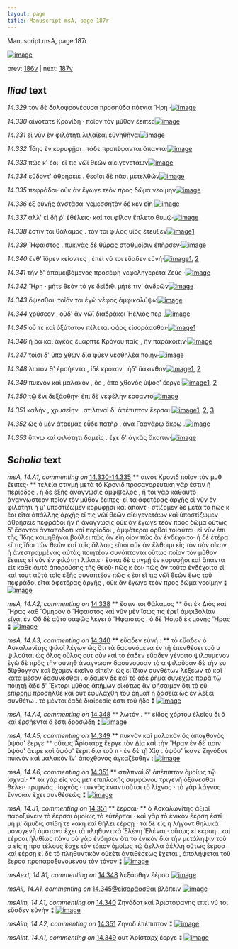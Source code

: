 ```yaml
---
layout: page
title: Manuscript msA, page 187r
---
```


Manuscript msA, page 187r

[![image](http://www.homermultitext.org/iipsrv?OBJ=IIP,1.0&FIF=/project/homer/pyramidal/deepzoom/hmt/vaimg/2017a/VA187RN_0358.tif&WID=100&CVT=JPEG)](http://www.homermultitext.org/ict2/?urn=urn:cite2:hmt:vaimg.2017a:VA187RN_0358)

prev:  [186v](../186v) | next:  [187v](../187v)

## *Iliad* text

*14.329* <a id="14.329"/> τὸν δὲ δολοφρονέουσα προσηύδα πότνια Ἥρη ·[![image](http://www.homermultitext.org/iipsrv?OBJ=IIP,1.0&FIF=/project/homer/pyramidal/deepzoom/hmt/vaimg/2017a/VA187RN_0358.tif&RGN=0.162,0.2134,0.419,0.0255&WID=1000&CVT=JPEG)](http://www.homermultitext.org/ict2/?urn=urn:cite2:hmt:vaimg.2017a:VA187RN_0358@0.162,0.2134,0.419,0.0255)

*14.330* <a id="14.330"/> αἰνότατε Κρονίδη · ποῖον τὸν μῦθον ἔειπες[![image](http://www.homermultitext.org/iipsrv?OBJ=IIP,1.0&FIF=/project/homer/pyramidal/deepzoom/hmt/vaimg/2017a/VA187RN_0358.tif&RGN=0.163,0.2344,0.41,0.0263&WID=1000&CVT=JPEG)](http://www.homermultitext.org/ict2/?urn=urn:cite2:hmt:vaimg.2017a:VA187RN_0358@0.163,0.2344,0.41,0.0263)

*14.331* <a id="14.331"/> εἰ νῦν ἐν φιλότητι λιλαίεαι εὐνηθῆναι[![image](http://www.homermultitext.org/iipsrv?OBJ=IIP,1.0&FIF=/project/homer/pyramidal/deepzoom/hmt/vaimg/2017a/VA187RN_0358.tif&RGN=0.165,0.2569,0.401,0.0225&WID=1000&CVT=JPEG)](http://www.homermultitext.org/ict2/?urn=urn:cite2:hmt:vaimg.2017a:VA187RN_0358@0.165,0.2569,0.401,0.0225)

*14.332* <a id="14.332"/> ΄Ϊδης ἐν κορυφῇσι . τάδε προπέφανται ἅπαντα·[![image](http://www.homermultitext.org/iipsrv?OBJ=IIP,1.0&FIF=/project/homer/pyramidal/deepzoom/hmt/vaimg/2017a/VA187RN_0358.tif&RGN=0.162,0.2742,0.432,0.024&WID=1000&CVT=JPEG)](http://www.homermultitext.org/ict2/?urn=urn:cite2:hmt:vaimg.2017a:VA187RN_0358@0.162,0.2742,0.432,0.024)

*14.333* <a id="14.333"/> πῶς κ' έοι· εἴ τις νῶϊ θεῶν αἰειγενετάων[![image](http://www.homermultitext.org/iipsrv?OBJ=IIP,1.0&FIF=/project/homer/pyramidal/deepzoom/hmt/vaimg/2017a/VA187RN_0358.tif&RGN=0.156,0.2953,0.4,0.021&WID=1000&CVT=JPEG)](http://www.homermultitext.org/ict2/?urn=urn:cite2:hmt:vaimg.2017a:VA187RN_0358@0.156,0.2953,0.4,0.021)

*14.334* <a id="14.334"/> εὕδοντ' ἀθρήσειε . θεοῖσι δὲ πᾶσι μετελθὼν[![image](http://www.homermultitext.org/iipsrv?OBJ=IIP,1.0&FIF=/project/homer/pyramidal/deepzoom/hmt/vaimg/2017a/VA187RN_0358.tif&RGN=0.158,0.3118,0.43,0.0233&WID=1000&CVT=JPEG)](http://www.homermultitext.org/ict2/?urn=urn:cite2:hmt:vaimg.2017a:VA187RN_0358@0.158,0.3118,0.43,0.0233)

*14.335* <a id="14.335"/> πεφράδοι· οὐκ ὰν ἔγωγε τεὸν προς δῶμα νεοίμην[![image](http://www.homermultitext.org/iipsrv?OBJ=IIP,1.0&FIF=/project/homer/pyramidal/deepzoom/hmt/vaimg/2017a/VA187RN_0358.tif&RGN=0.159,0.3306,0.44,0.0255&WID=1000&CVT=JPEG)](http://www.homermultitext.org/ict2/?urn=urn:cite2:hmt:vaimg.2017a:VA187RN_0358@0.159,0.3306,0.44,0.0255)

*14.336* <a id="14.336"/> ἐξ εὐνῆς ἀνστᾶσα· νεμεσσητὸν δέ κεν εἴη·[![image](http://www.homermultitext.org/iipsrv?OBJ=IIP,1.0&FIF=/project/homer/pyramidal/deepzoom/hmt/vaimg/2017a/VA187RN_0358.tif&RGN=0.159,0.3516,0.417,0.0255&WID=1000&CVT=JPEG)](http://www.homermultitext.org/ict2/?urn=urn:cite2:hmt:vaimg.2017a:VA187RN_0358@0.159,0.3516,0.417,0.0255)

*14.337* <a id="14.337"/> ἀλλ' εἰ δή ῥ' ἐθέλεις· καί τοι φίλον ἔπλετο θυμῷ·[![image](http://www.homermultitext.org/iipsrv?OBJ=IIP,1.0&FIF=/project/homer/pyramidal/deepzoom/hmt/vaimg/2017a/VA187RN_0358.tif&RGN=0.16,0.3719,0.431,0.0218&WID=1000&CVT=JPEG)](http://www.homermultitext.org/ict2/?urn=urn:cite2:hmt:vaimg.2017a:VA187RN_0358@0.16,0.3719,0.431,0.0218)

*14.338* <a id="14.338"/> ἔστιν τοι θάλαμος . τόν τοι φίλος υἱὸς ἔτευξεν[![image](http://www.homermultitext.org/iipsrv?OBJ=IIP,1.0&FIF=/project/homer/pyramidal/deepzoom/hmt/vaimg/2017a/VA187RN_0358.tif&RGN=0.159,0.3899,0.41,0.0248&WID=1000&CVT=JPEG)](http://www.homermultitext.org/ict2/?urn=urn:cite2:hmt:vaimg.2017a:VA187RN_0358@0.159,0.3899,0.41,0.0248)[1](#msA_14.A2)

*14.339* <a id="14.339"/> Ἥφαιστος . πυκινὰς δὲ θύρας σταθμοῖσιν ἐπῆρσεν·[![image](http://www.homermultitext.org/iipsrv?OBJ=IIP,1.0&FIF=/project/homer/pyramidal/deepzoom/hmt/vaimg/2017a/VA187RN_0358.tif&RGN=0.159,0.4087,0.446,0.0225&WID=1000&CVT=JPEG)](http://www.homermultitext.org/ict2/?urn=urn:cite2:hmt:vaimg.2017a:VA187RN_0358@0.159,0.4087,0.446,0.0225)

*14.340* <a id="14.340"/> ἔνθ' ἴ̈ομεν κείοντες , ἐπεί νύ τοι εὔαδεν εὐνή·[![image](http://www.homermultitext.org/iipsrv?OBJ=IIP,1.0&FIF=/project/homer/pyramidal/deepzoom/hmt/vaimg/2017a/VA187RN_0358.tif&RGN=0.157,0.4282,0.415,0.021&WID=1000&CVT=JPEG)](http://www.homermultitext.org/ict2/?urn=urn:cite2:hmt:vaimg.2017a:VA187RN_0358@0.157,0.4282,0.415,0.021)[1](#msAim_14.A1), [2](#msA_14.A3)

*14.341* <a id="14.341"/> τὴν δ' ἀπαμειβόμενος προσέφη νεφεληγερέτα Ζεύς ·[![image](http://www.homermultitext.org/iipsrv?OBJ=IIP,1.0&FIF=/project/homer/pyramidal/deepzoom/hmt/vaimg/2017a/VA187RN_0358.tif&RGN=0.154,0.4455,0.462,0.0255&WID=1000&CVT=JPEG)](http://www.homermultitext.org/ict2/?urn=urn:cite2:hmt:vaimg.2017a:VA187RN_0358@0.154,0.4455,0.462,0.0255)

*14.342* <a id="14.342"/> Ἥρη · μήτε θεὸν τό γε δείδιθι μήτέ τιν' ἀνδρῶν[![image](http://www.homermultitext.org/iipsrv?OBJ=IIP,1.0&FIF=/project/homer/pyramidal/deepzoom/hmt/vaimg/2017a/VA187RN_0358.tif&RGN=0.154,0.4658,0.422,0.0233&WID=1000&CVT=JPEG)](http://www.homermultitext.org/ict2/?urn=urn:cite2:hmt:vaimg.2017a:VA187RN_0358@0.154,0.4658,0.422,0.0233)

*14.343* <a id="14.343"/> ὄψεσθαι· τοῖόν τοι ἐγὼ νέφος ἀμφικαλύψω[![image](http://www.homermultitext.org/iipsrv?OBJ=IIP,1.0&FIF=/project/homer/pyramidal/deepzoom/hmt/vaimg/2017a/VA187RN_0358.tif&RGN=0.156,0.4846,0.372,0.0218&WID=1000&CVT=JPEG)](http://www.homermultitext.org/ict2/?urn=urn:cite2:hmt:vaimg.2017a:VA187RN_0358@0.156,0.4846,0.372,0.0218)

*14.344* <a id="14.344"/> χρύσεον , οὐδ' ἂν νῶϊ διαδράκοι Ἠέλιός περ ,[![image](http://www.homermultitext.org/iipsrv?OBJ=IIP,1.0&FIF=/project/homer/pyramidal/deepzoom/hmt/vaimg/2017a/VA187RN_0358.tif&RGN=0.156,0.5019,0.425,0.024&WID=1000&CVT=JPEG)](http://www.homermultitext.org/ict2/?urn=urn:cite2:hmt:vaimg.2017a:VA187RN_0358@0.156,0.5019,0.425,0.024)

*14.345* <a id="14.345"/> οὗ τε καὶ ὀξύτατον πέλεται φάος εἰσοράασθαι·[![image](http://www.homermultitext.org/iipsrv?OBJ=IIP,1.0&FIF=/project/homer/pyramidal/deepzoom/hmt/vaimg/2017a/VA187RN_0358.tif&RGN=0.155,0.5214,0.425,0.0233&WID=1000&CVT=JPEG)](http://www.homermultitext.org/ict2/?urn=urn:cite2:hmt:vaimg.2017a:VA187RN_0358@0.155,0.5214,0.425,0.0233)[1](#msAil_14.A1)

*14.346* <a id="14.346"/> ῆ ῥα καὶ ἀγκὰς ἔμαρπτε Κρόνου παῖς , ἣν παράκοιτιν·[![image](http://www.homermultitext.org/iipsrv?OBJ=IIP,1.0&FIF=/project/homer/pyramidal/deepzoom/hmt/vaimg/2017a/VA187RN_0358.tif&RGN=0.158,0.5394,0.457,0.024&WID=1000&CVT=JPEG)](http://www.homermultitext.org/ict2/?urn=urn:cite2:hmt:vaimg.2017a:VA187RN_0358@0.158,0.5394,0.457,0.024)

*14.347* <a id="14.347"/> τοῖσι δ' ὑπο χθὼν δῖα φύεν νεοθηλέα ποίην·[![image](http://www.homermultitext.org/iipsrv?OBJ=IIP,1.0&FIF=/project/homer/pyramidal/deepzoom/hmt/vaimg/2017a/VA187RN_0358.tif&RGN=0.151,0.5612,0.429,0.021&WID=1000&CVT=JPEG)](http://www.homermultitext.org/ict2/?urn=urn:cite2:hmt:vaimg.2017a:VA187RN_0358@0.151,0.5612,0.429,0.021)

*14.348* <a id="14.348"/> λωτόν θ' ἐρσήεντα , ἰδὲ κρόκον . ἠδ' ϋάκινθον[![image](http://www.homermultitext.org/iipsrv?OBJ=IIP,1.0&FIF=/project/homer/pyramidal/deepzoom/hmt/vaimg/2017a/VA187RN_0358.tif&RGN=0.152,0.5808,0.444,0.021&WID=1000&CVT=JPEG)](http://www.homermultitext.org/ict2/?urn=urn:cite2:hmt:vaimg.2017a:VA187RN_0358@0.152,0.5808,0.444,0.021)[1](#msAext_14.A1), [2](#msA_14.A4)

*14.349* <a id="14.349"/> πυκνὸν καὶ μαλακὸν , ὃς , ἀπο χθονὸς ὑψός' ἔεργε·[![image](http://www.homermultitext.org/iipsrv?OBJ=IIP,1.0&FIF=/project/homer/pyramidal/deepzoom/hmt/vaimg/2017a/VA187RN_0358.tif&RGN=0.155,0.5995,0.45,0.021&WID=1000&CVT=JPEG)](http://www.homermultitext.org/ict2/?urn=urn:cite2:hmt:vaimg.2017a:VA187RN_0358@0.155,0.5995,0.45,0.021)[1](#msA_14.A5), [2](#msAint_14.A1)

*14.350* <a id="14.350"/> τῷ ἔνι δεξάσθην· ἐπὶ δὲ νεφέλην έσσαντο[![image](http://www.homermultitext.org/iipsrv?OBJ=IIP,1.0&FIF=/project/homer/pyramidal/deepzoom/hmt/vaimg/2017a/VA187RN_0358.tif&RGN=0.152,0.6161,0.392,0.0248&WID=1000&CVT=JPEG)](http://www.homermultitext.org/ict2/?urn=urn:cite2:hmt:vaimg.2017a:VA187RN_0358@0.152,0.6161,0.392,0.0248)

*14.351* <a id="14.351"/> καλὴν , χρυσείην . στιλπναὶ δ' ἀπέπιπτον ἕερσαι·[![image](http://www.homermultitext.org/iipsrv?OBJ=IIP,1.0&FIF=/project/homer/pyramidal/deepzoom/hmt/vaimg/2017a/VA187RN_0358.tif&RGN=0.154,0.6356,0.445,0.0263&WID=1000&CVT=JPEG)](http://www.homermultitext.org/ict2/?urn=urn:cite2:hmt:vaimg.2017a:VA187RN_0358@0.154,0.6356,0.445,0.0263)[1](#msAim_14.A2), [2](#msA_14.A6), [3](#msA_14.J1)

*14.352* <a id="14.352"/> ὡς ὁ μὲν ἀτρέμας εὗδε πατὴρ . ἀνα Γαργάρῳ ἄκρῳ .[![image](http://www.homermultitext.org/iipsrv?OBJ=IIP,1.0&FIF=/project/homer/pyramidal/deepzoom/hmt/vaimg/2017a/VA187RN_0358.tif&RGN=0.159,0.6559,0.45,0.024&WID=1000&CVT=JPEG)](http://www.homermultitext.org/ict2/?urn=urn:cite2:hmt:vaimg.2017a:VA187RN_0358@0.159,0.6559,0.45,0.024)

*14.353* <a id="14.353"/> ὕπνῳ καὶ φιλότητι δαμεὶς . ἔχε δ' ἀγκὰς ἄκοιτιν·[![image](http://www.homermultitext.org/iipsrv?OBJ=IIP,1.0&FIF=/project/homer/pyramidal/deepzoom/hmt/vaimg/2017a/VA187RN_0358.tif&RGN=0.155,0.6754,0.458,0.0263&WID=1000&CVT=JPEG)](http://www.homermultitext.org/ict2/?urn=urn:cite2:hmt:vaimg.2017a:VA187RN_0358@0.155,0.6754,0.458,0.0263)

## *Scholia* text

*msA, 14.A1, commenting on* [14.330-14.335](#14.330-14.335)  <a id="msA_14.A1"/> **							 αινοτ 								 Κρονιδ ποῖον τὸν μυθ ἔειπες· 						** 							 τελεία στιγμὴ μετὰ τὸ Κρονιδ προσαγορευτικη γάρ ἐστιν ἡ περίοδος . ἡ δε ἑξῆς ἀνάγνωσις 								ἀμφίβολος , ἤ τοι γὰρ καθαυτὸ ἀναγνωστέον ποῖον τὸν μῦθον ἔειπες· εὶ τα ἀφετέρας ἀρχῆς εἰ 									νῦν ἐν φιλότητι ἥ μ' ὑποστίζωμεν κορυφῇσι καὶ ἅπαντ · στίζομεν δὲ μετὰ τὸ πῶς κ έοι εῖτα ἀπάλλης ἀρχῆς εἴ τις νῶϊ θεῶν 									αῖειγενετάων καὶ ὑποστίζωμεν ἀθρήσειε 								 πεφράδοι ἤν ἢ ἀνάγνωσις οὐκ ὰν ἔγωγε τεὸν προς δῶμα οὑτως δ' ἔσονται 								ἀνταποδοτι καὶ περίοδοι , ἀμφότεραι ορθαὶ τοιαύται· εἰ νῦν ἐπι τῆς Ἴδης κοιμηθῆναι βούλει πῶς ἂν εἴη οἶον πῶς ἂν 								ἐνδέχοιτο· ἡ δὲ ἑτέρα εἴ τις ἴδοι τῶν θεῶν καὶ τοῖς ἄλλοις εἴποι οὐκ ὰν ἔλθοιμι εἰς τὸν σὸν 								οῖκον , ἡ ἀνεστραμμένας αὐτὰς ποιητέον συνάπτοντα οὕτως ποῖον τὸν μῦθον ἔειπες εἰ νῦν ἐν φιλότητ λίλαιε · ἔσται δὲ στιγμῇ ἐν κορυφῇσι καὶ ἅπαντα 								 εἰτ καθε ἀυτὸ ἀπορούσης τῆς θεοῦ· πῶς κ έοι· πῶς ἂν τοῦτο ἐνδέχοιτο εἰ καὶ τουτ αὐτὸ τοῖς ἑξῆς συναπτέον πῶς κ έοι εἴ τις νῶϊ θεῶν ἕως τοῦ πεφράδοι 								εῖτα ἀφετέρας ἀρχῆς , οὐκ ἂν ἔγωγε τεὸν προς δῶμα νεοίμην ⁑ 						[![image](http://www.homermultitext.org/iipsrv?OBJ=IIP,1.0&FIF=/project/homer/pyramidal/deepzoom/hmt/vaimg/2017a/VA187RN_0188.tif&RGN=0.16359617,0.09183956,0.61016949,0.20470263&WID=1000&CVT=JPEG)](http://www.homermultitext.org/ict2/?urn=urn:cite2:hmt:vaimg.2017a:VA187RN_0188@0.16359617,0.09183956,0.61016949,0.20470263)

*msA, 14.A2, commenting on* [14.338](#14.338)  <a id="msA_14.A2"/> **							 ἔστιν τοι θάλαμος 						** 							 ὅτι ἐκ Διὸς καὶ Ἥρας καθ Ὅμηρoν ὁ Ἥφαιστος καὶ νῦν μὲν ἴσως τις ἐρεῖ ἀμφιβολίαν 								εῖναι ἐν Ὀδ δὲ αὐτὸ σαφῶς λέγει ὁ Ἥφαιστος . ὁ δὲ Ἡσιοδ ἐκ μόνης Ἥρας ⁑ 						[![image](http://www.homermultitext.org/iipsrv?OBJ=IIP,1.0&FIF=/project/homer/pyramidal/deepzoom/hmt/vaimg/2017a/VA187RN_0188.tif&RGN=0.61311717,0.32614108,0.17133382,0.08132780&WID=1000&CVT=JPEG)](http://www.homermultitext.org/ict2/?urn=urn:cite2:hmt:vaimg.2017a:VA187RN_0188@0.61311717,0.32614108,0.17133382,0.08132780)

*msA, 14.A3, commenting on* [14.340](#14.340)  <a id="msA_14.A3"/> **							 εὔαδεν εὐνή : 						** 							 τὸ εὔαδεν ὁ Ασκαλωνίτης ψιλοῖ λέγων ὡς ὅτι τὰ δασυνόμενα ἐν τῆ 								ἐπενθέσει τοῦ υ ψιλοῦται ὡς ὅλος 								 οὖλος 								 ουτ οὖν καὶ τὸ έαδεν 								 εὔαδεν γένοιτο ψιλούμενον ἐγὼ δὲ πρὸς τὴν συνηθ ἀναγνωσιν δασύνουσαν τὸ α ψιλοῦσαν δὲ τὴν ευ δίφθογγον καὶ ἔχομεν ἐκεῖνο εἰπεῖν· ὡς εἰ ἴδιον συνθέτων λέξεων τὸ καὶ 								κατα μέσον δασύνεσθαι . οίδαμεν δὲ καὶ τὸ άδε ῥῆμα συνεχῶς παρὰ τῷ ποιητῇ 									 									 ἅδε δ' Ἕκτορι μῦθος ἀπήμων 								 εἰκότως ἂν φήσαιμεν ὅτι τὸ εῦ 								 επίρρημ προσῆλθε καὶ ουτ ἐφυλάχθη τοῦ ῥήματ ἡ δασεῖα ὡς ἐν λέξει συνθέτω . τὸ μέντοι ἔαδὲ διαίρεσίς ἐστι τοῦ ῆδε ⁑ 						[![image](http://www.homermultitext.org/iipsrv?OBJ=IIP,1.0&FIF=/project/homer/pyramidal/deepzoom/hmt/vaimg/2017a/VA187RN_0188.tif&RGN=0.61035372,0.40373444,0.17796610,0.22240664&WID=1000&CVT=JPEG)](http://www.homermultitext.org/ict2/?urn=urn:cite2:hmt:vaimg.2017a:VA187RN_0188@0.61035372,0.40373444,0.17796610,0.22240664)

*msA, 14.A4, commenting on* [14.348](#14.348)  <a id="msA_14.A4"/> **							 λωτόν . 						** 							 εἰδος χόρτου ἐλείου δι ὃ καὶ ἑρσήεντα ὅ ἐστι δροσώδη ⁑ 						[![image](http://www.homermultitext.org/iipsrv?OBJ=IIP,1.0&FIF=/project/homer/pyramidal/deepzoom/hmt/vaimg/2017a/VA187RN_0188.tif&RGN=0.60980103,0.62365145,0.18680914,0.02863071&WID=1000&CVT=JPEG)](http://www.homermultitext.org/ict2/?urn=urn:cite2:hmt:vaimg.2017a:VA187RN_0188@0.60980103,0.62365145,0.18680914,0.02863071)

*msA, 14.A5, commenting on* [14.349](#14.349)  <a id="msA_14.A5"/> **							 πυκνὸν καὶ μαλακὸν ὃς ἀποχθονὸς ὑψόσ' ἔεργε 						** 							 οὕτως Ἀρίσταρχ 								 ἔεργε τὸν Δία καὶ τὴν Ἥραν ἐν δέ τισιν ὑψόσ' ἄειρε καὶ ὑψόσ' ἔερπ δια τοῦ π · ἐν δὲ τῇ Χίᾳ . ὑψόσ' ΐκανε 								 Ζηνόδοτ 								 πυκνὸν καὶ μαλακὸν ἵν' ἀποχθονὸς ἀγκαζέσθην : 						[![image](http://www.homermultitext.org/iipsrv?OBJ=IIP,1.0&FIF=/project/homer/pyramidal/deepzoom/hmt/vaimg/2017a/VA187RN_0358.tif&RGN=0.141,0.6536,0.658,0.0811&WID=1000&CVT=JPEG)](http://www.homermultitext.org/ict2/?urn=urn:cite2:hmt:vaimg.2017a:VA187RN_0358@0.141,0.6536,0.658,0.0811)

*msA, 14.A6, commenting on* [14.351](#14.351)  <a id="msA_14.A6"/> **							 στιλπναὶ δ' ἀπέπιπτον ὁμοίως τῷ ἰσχναὶ· 						** 							 τὰ γὰρ εἰς νος 								 μετ επιπλοκῆς συμφώνου τριγενῆ ὀξύνεσθαι θέλει· πρυμνός . ἰσχνός · 									 πυκνὸς ἐναντιοῦται τὸ λίχνος · τὸ γὰρ λάγνος ἔννοιαν ἔχει συνθέσεῶς 								 ⁑ 						[![image](http://www.homermultitext.org/iipsrv?OBJ=IIP,1.0&FIF=/project/homer/pyramidal/deepzoom/hmt/vaimg/2017a/VA187RN_0188.tif&RGN=0.13854090,0.70594744,0.64996315,0.04094053&WID=1000&CVT=JPEG)](http://www.homermultitext.org/ict2/?urn=urn:cite2:hmt:vaimg.2017a:VA187RN_0188@0.13854090,0.70594744,0.64996315,0.04094053)

*msA, 14.J1, commenting on* [14.351](#14.351)  <a id="msA_14.J1"/> **							 ἕερσαι· 						** 							 ὁ Ἀσκαλωνίτης ἀξιοῖ παροξύνειν τὸ έερσαι ὁμοίως τὸ εὐτέρπαι · καὶ γὰρ 								τὸ ἑνικὸν ἐέρση ἐστί 									 									 μή μ' ἄμυδις στίβη τε κακη καὶ θήλει εέρσῃ 								 · τὰ δὲ εἰς η 								 λήγοντ θηλυκὰ μονογενῆ ὁμότονα ἔχει τὰ πληθυντικὰ Ἑλένη 								 Ἑλέναι · οὕτως εἰ εέρση . καὶ 									 εέρσαι ἠλιθίως πάνυ οὐ γὰρ ἐνόησεν ὅτι τὸ ἑνικὸν δια τὴν μετάληψιν τοῦ α εἰς η προ τέλους ἔσχε τὸν τόπον ὁμοίως τῷ ἄελλα 								 ἀέλλη οὕτως έερσα καὶ εέρσῃ εἰ δὲ τὸ πληθυντικὸν οὐκέτι ἀντιθέσεως 								ἔχεται , ἀπολήψεται τοῦ ἔερσα προπαροξυνομένου τὸν τόνον ⁑ 						[![image](http://www.homermultitext.org/iipsrv?OBJ=IIP,1.0&FIF=/project/homer/pyramidal/deepzoom/hmt/vaimg/2017a/VA187RN_0188.tif&RGN=0.14001474,0.73029046,0.64259396,0.07856155&WID=1000&CVT=JPEG)](http://www.homermultitext.org/ict2/?urn=urn:cite2:hmt:vaimg.2017a:VA187RN_0188@0.14001474,0.73029046,0.64259396,0.07856155)

*msAext, 14.A1, commenting on* [14.348](#14.348)  <a id="msAext_14.A1"/> 							 λεξάσθην ἕἐρσα 						[![image](http://www.homermultitext.org/iipsrv?OBJ=IIP,1.0&FIF=/project/homer/pyramidal/deepzoom/hmt/vaimg/2017a/VA187RN_0188.tif&RGN=0.80103169,0.62531120,0.05913780,0.03402490&WID=1000&CVT=JPEG)](http://www.homermultitext.org/ict2/?urn=urn:cite2:hmt:vaimg.2017a:VA187RN_0188@0.80103169,0.62531120,0.05913780,0.03402490)

*msAil, 14.A1, commenting on* [14.345@εἰσοράασθαι](#14.345@εἰσοράασθαι)  <a id="msAil_14.A1"/> 							 βλέπειν 						[![image](http://www.homermultitext.org/iipsrv?OBJ=IIP,1.0&FIF=/project/homer/pyramidal/deepzoom/hmt/vaimg/2017a/VA187RN_0188.tif&RGN=0.54366249,0.51493776,0.03481945,0.00912863&WID=1000&CVT=JPEG)](http://www.homermultitext.org/ict2/?urn=urn:cite2:hmt:vaimg.2017a:VA187RN_0188@0.54366249,0.51493776,0.03481945,0.00912863)

*msAim, 14.A1, commenting on* [14.340](#14.340)  <a id="msAim_14.A1"/> 							 Ζηνόδοτ καὶ Ἀριστοφανης 								 επεὶ νύ τοι εὔαδεν εὐνήν ⁑ 						[![image](http://www.homermultitext.org/iipsrv?OBJ=IIP,1.0&FIF=/project/homer/pyramidal/deepzoom/hmt/vaimg/2017a/VA187RN_0188.tif&RGN=0.57258659,0.42060858,0.04974208,0.04315353&WID=1000&CVT=JPEG)](http://www.homermultitext.org/ict2/?urn=urn:cite2:hmt:vaimg.2017a:VA187RN_0188@0.57258659,0.42060858,0.04974208,0.04315353)

*msAim, 14.A2, commenting on* [14.351](#14.351)  <a id="msAim_14.A2"/> 							 Ζηνοδ 								 ἐπέπιπτον ⁑ 						[![image](http://www.homermultitext.org/iipsrv?OBJ=IIP,1.0&FIF=/project/homer/pyramidal/deepzoom/hmt/vaimg/2017a/VA187RN_0188.tif&RGN=0.58603537,0.63457815,0.02560796,0.03347165&WID=1000&CVT=JPEG)](http://www.homermultitext.org/ict2/?urn=urn:cite2:hmt:vaimg.2017a:VA187RN_0188@0.58603537,0.63457815,0.02560796,0.03347165)

*msAint, 14.A1, commenting on* [14.349](#14.349)  <a id="msAint_14.A1"/> 							 ουτ 								 Ἀρίσταρχ 								 έεργε ⁑ 						[![image](http://www.homermultitext.org/iipsrv?OBJ=IIP,1.0&FIF=/project/homer/pyramidal/deepzoom/hmt/vaimg/2017a/VA187RN_0188.tif&RGN=0.09322034,0.58838174,0.05784819,0.03167358&WID=1000&CVT=JPEG)](http://www.homermultitext.org/ict2/?urn=urn:cite2:hmt:vaimg.2017a:VA187RN_0188@0.09322034,0.58838174,0.05784819,0.03167358)